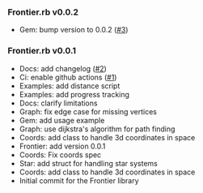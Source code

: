 ### Frontier.rb v0.0.2

- Gem: bump version to 0.0.2 ([#3](https://github.com/q9f/frontier.rb/pull/3))

### Frontier.rb v0.0.1

- Docs: add changelog ([#2](https://github.com/q9f/frontier.rb/pull/2))
- Ci: enable github actions ([#1](https://github.com/q9f/frontier.rb/pull/1))
- Examples: add distance script
- Examples: add progress tracking
- Docs: clarify limitations
- Graph: fix edge case for missing vertices
- Gem: add usage example
- Graph: use dijkstra's algorithm for path finding
- Coords: add class to handle 3d coordinates in space
- Frontier: add version 0.0.1
- Coords: Fix coords spec
- Star: add struct for handling star systems
- Coords: add class to handle 3d coordinates in space
- Initial commit for the Frontier library
